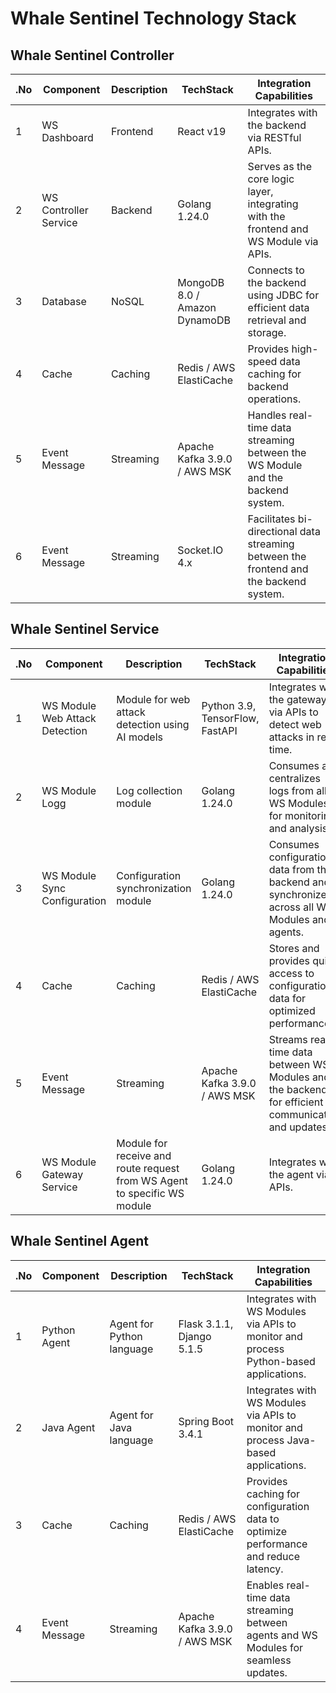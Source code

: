 # Whale Sentinel Technology Stack

## Whale Sentinel Controller

| .No | Component               | Description      | TechStack                              | Integration Capabilities                                                                |
|-----|-------------------------|------------------|----------------------------------------|-----------------------------------------------------------------------------------------|
| 1   | WS Dashboard            | Frontend         | React v19                              | Integrates with the backend via RESTful APIs.                                           |
| 2   | WS Controller Service   | Backend          | Golang 1.24.0                          | Serves as the core logic layer, integrating with the frontend and WS Module via APIs.   |
| 3   | Database                | NoSQL            | MongoDB 8.0 / Amazon DynamoDB          | Connects to the backend using JDBC for efficient data retrieval and storage.            |
| 4   | Cache                   | Caching          | Redis / AWS ElastiCache                | Provides high-speed data caching for backend operations.                                |
| 5   | Event Message           | Streaming        | Apache Kafka 3.9.0 / AWS MSK           | Handles real-time data streaming between the WS Module and the backend system.          |
| 6   | Event Message           | Streaming        | Socket.IO 4.x                          | Facilitates bi-directional data streaming between the frontend and the backend system.  |


## Whale Sentinel Service 

| .No | Component                       | Description             | TechStack                | Integration Capabilities                                                                            |
|-----|---------------------------------|-------------------------|--------------------------|----------------------------------------------------------------------------------------------------|
| 1   | WS Module Web Attack Detection  | Module for web attack detection using AI models | Python 3.9, TensorFlow, FastAPI   | Integrates with the gateway via APIs to detect web attacks in real-time.                             |
| 2   | WS Module Logg                  | Log collection module   | Golang 1.24.0            | Consumes and centralizes logs from all WS Modules for monitoring and analysis.                     |
| 3   | WS Module Sync Configuration    | Configuration synchronization module | Golang 1.24.0            | Consumes configuration data from the backend and synchronizes it across all WS Modules and agents. |
| 4   | Cache                           | Caching                 | Redis / AWS ElastiCache  | Stores and provides quick access to configuration data for optimized performance.                  |
| 5   | Event Message                   | Streaming               | Apache Kafka 3.9.0 / AWS MSK | Streams real-time data between WS Modules and the backend for efficient communication and updates. |
| 6   | WS Module Gateway Service       | Module for receive and route request from WS Agent to specific WS module | Golang 1.24.0 | Integrates with the agent via APIs. |


## Whale Sentinel Agent 

| .No | Component               | Description                  | TechStack                              | Integration Capabilities                                                                |
|-----|-------------------------|------------------------------|----------------------------------------|-----------------------------------------------------------------------------------------|
| 1   | Python Agent            | Agent for Python language    | Flask 3.1.1, Django 5.1.5             | Integrates with WS Modules via APIs to monitor and process Python-based applications.   |
| 2   | Java Agent              | Agent for Java language      | Spring Boot 3.4.1                      | Integrates with WS Modules via APIs to monitor and process Java-based applications.     |
| 3   | Cache                   | Caching                      | Redis / AWS ElastiCache                | Provides caching for configuration data to optimize performance and reduce latency.     |
| 4   | Event Message           | Streaming                    | Apache Kafka 3.9.0 / AWS MSK           | Enables real-time data streaming between agents and WS Modules for seamless updates.    |

